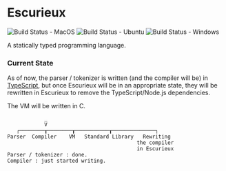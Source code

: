 # Escurieux
![Build Status - MacOS](https://github.com/astroide/escurieux/actions/workflows/macos.yml/badge.svg)
![Build Status - Ubuntu](https://github.com/astroide/escurieux/actions/workflows/ubuntu.yml/badge.svg)
![Build Status - Windows](https://github.com/astroide/escurieux/actions/workflows/windows.yml/badge.svg)

A statically typed programming language.

### Current State
As of now, the parser / tokenizer is written (and the compiler will be) in [TypeScript](https://typescriptlang.org), but once Escurieux will be in an appropriate state, they will be rewritten in Escurieux to remove the TypeScript/Node.js dependencies.

The VM will be written in C.

```
            _
            V
   ┌────────┰────────┰───────────┰──────────────┐
Parser  Compiler    VM   Standard Library   Rewriting
                                          the compiler
                                          in Escurieux
Parser / tokenizer : done.
Compiler : just started writing.
```